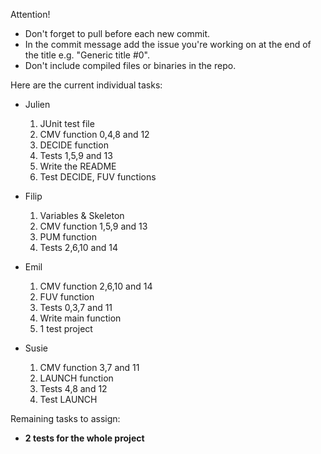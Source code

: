 Attention!
* Don't forget to pull before each new commit.
* In the commit message add the issue you're working on at the end of the title e.g. "Generic title #0".
* Don't include compiled files or binaries in the repo.

Here are the current individual tasks:
* Julien
  1. JUnit test file
  2. CMV function 0,4,8 and 12
  3. DECIDE function
  4. Tests 1,5,9 and 13
  5. Write the README
  6. Test DECIDE, FUV functions

* Filip
  1. Variables & Skeleton
  2. CMV function 1,5,9 and 13
  3. PUM function
  4. Tests 2,6,10 and 14

* Emil
  1. CMV function 2,6,10 and 14
  2. FUV function
  3. Tests 0,3,7 and 11
  4. Write main function
  5. 1 test project

* Susie
  1. CMV function 3,7 and 11
  2. LAUNCH function
  3. Tests 4,8 and 12
  4. Test LAUNCH

 Remaining tasks to assign:
 * **2 tests for the whole project**
